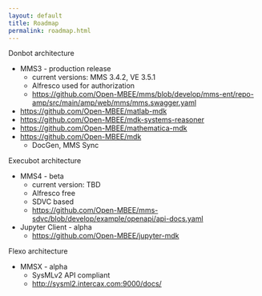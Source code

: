 ```yaml
---
layout: default
title: Roadmap
permalink: roadmap.html
---
```


Donbot architecture

* MMS3 - production release
   * current versions: MMS 3.4.2, VE 3.5.1
   * Alfresco used for authorization
   * https://github.com/Open-MBEE/mms/blob/develop/mms-ent/repo-amp/src/main/amp/web/mms/mms.swagger.yaml
* https://github.com/Open-MBEE/matlab-mdk
* https://github.com/Open-MBEE/mdk-systems-reasoner
* https://github.com/Open-MBEE/mathematica-mdk
* https://github.com/Open-MBEE/mdk
   * DocGen, MMS Sync

Execubot architecture

* MMS4 - beta
   * current version: TBD
   * Alfresco free
   * SDVC based
   * https://github.com/Open-MBEE/mms-sdvc/blob/develop/example/openapi/api-docs.yaml
* Jupyter Client - alpha
   * https://github.com/Open-MBEE/jupyter-mdk

Flexo architecture

* MMSX - alpha
   * SysMLv2 API compliant
   * http://sysml2.intercax.com:9000/docs/
